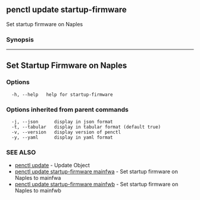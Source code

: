 ## penctl update startup-firmware

Set startup firmware on Naples

### Synopsis



--------------------------------
 Set Startup Firmware on Naples
--------------------------------


### Options

```
  -h, --help   help for startup-firmware
```

### Options inherited from parent commands

```
  -j, --json      display in json format
  -t, --tabular   display in tabular format (default true)
  -v, --version   display version of penctl
  -y, --yaml      display in yaml format
```

### SEE ALSO
* [penctl update](penctl_update.md)	 - Update Object
* [penctl update startup-firmware mainfwa](penctl_update_startup-firmware_mainfwa.md)	 - Set startup firmware on Naples to mainfwa
* [penctl update startup-firmware mainfwb](penctl_update_startup-firmware_mainfwb.md)	 - Set startup firmware on Naples to mainfwb

